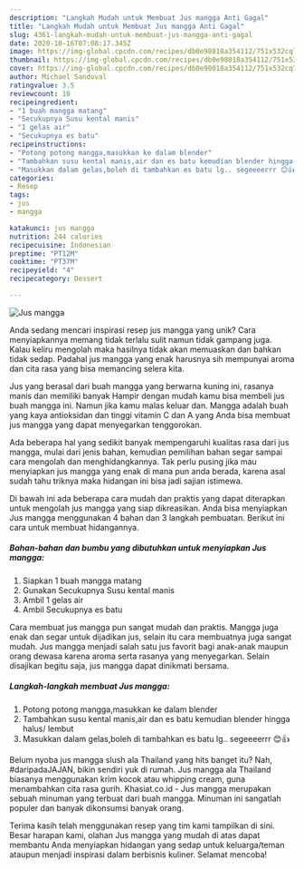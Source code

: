 ```yaml
---
description: "Langkah Mudah untuk Membuat Jus mangga Anti Gagal"
title: "Langkah Mudah untuk Membuat Jus mangga Anti Gagal"
slug: 4361-langkah-mudah-untuk-membuat-jus-mangga-anti-gagal
date: 2020-10-16T07:08:17.345Z
image: https://img-global.cpcdn.com/recipes/db0e98018a354112/751x532cq70/jus-mangga-foto-resep-utama.jpg
thumbnail: https://img-global.cpcdn.com/recipes/db0e98018a354112/751x532cq70/jus-mangga-foto-resep-utama.jpg
cover: https://img-global.cpcdn.com/recipes/db0e98018a354112/751x532cq70/jus-mangga-foto-resep-utama.jpg
author: Michael Sandoval
ratingvalue: 3.5
reviewcount: 10
recipeingredient:
- "1 buah mangga matang"
- "Secukupnya Susu kental manis"
- "1 gelas air"
- "Secukupnya es batu"
recipeinstructions:
- "Potong potong mangga,masukkan ke dalam blender"
- "Tambahkan susu kental manis,air dan es batu kemudian blender hingga halus/ lembut"
- "Masukkan dalam gelas,boleh di tambahkan es batu lg.. segeeeerrr 😊👍"
categories:
- Resep
tags:
- jus
- mangga

katakunci: jus mangga 
nutrition: 244 calories
recipecuisine: Indonesian
preptime: "PT12M"
cooktime: "PT37M"
recipeyield: "4"
recipecategory: Dessert

---
```



![Jus mangga](https://img-global.cpcdn.com/recipes/db0e98018a354112/751x532cq70/jus-mangga-foto-resep-utama.jpg)

Anda sedang mencari inspirasi resep jus mangga yang unik? Cara menyiapkannya memang tidak terlalu sulit namun tidak gampang juga. Kalau keliru mengolah maka hasilnya tidak akan memuaskan dan bahkan tidak sedap. Padahal jus mangga yang enak harusnya sih mempunyai aroma dan cita rasa yang bisa memancing selera kita.

Jus yang berasal dari buah mangga yang berwarna kuning ini, rasanya manis dan memiliki banyak Hampir dengan mudah kamu bisa membeli jus buah mangga ini. Namun jika kamu malas keluar dan. Mangga adalah buah yang kaya antioksidan dan tinggi vitamin C dan A yang Anda bisa membuat jus mangga yang dapat menyegarkan tenggorokan.

Ada beberapa hal yang sedikit banyak mempengaruhi kualitas rasa dari jus mangga, mulai dari jenis bahan, kemudian pemilihan bahan segar sampai cara mengolah dan menghidangkannya. Tak perlu pusing jika mau menyiapkan jus mangga yang enak di mana pun anda berada, karena asal sudah tahu triknya maka hidangan ini bisa jadi sajian istimewa.


Di bawah ini ada beberapa cara mudah dan praktis yang dapat diterapkan untuk mengolah jus mangga yang siap dikreasikan. Anda bisa menyiapkan Jus mangga menggunakan 4 bahan dan 3 langkah pembuatan. Berikut ini cara untuk membuat hidangannya.

<!--inarticleads1-->

##### Bahan-bahan dan bumbu yang dibutuhkan untuk menyiapkan Jus mangga:

1. Siapkan 1 buah mangga matang
1. Gunakan Secukupnya Susu kental manis
1. Ambil 1 gelas air
1. Ambil Secukupnya es batu


Cara membuat jus mangga pun sangat mudah dan praktis. Mangga juga enak dan segar untuk dijadikan jus, selain itu cara membuatnya juga sangat mudah. Jus mangga menjadi salah satu jus favorit bagi anak-anak maupun orang dewasa karena aroma serta rasanya yang menyegarkan. Selain disajikan begitu saja, jus mangga dapat dinikmati bersama. 

<!--inarticleads2-->

##### Langkah-langkah membuat Jus mangga:

1. Potong potong mangga,masukkan ke dalam blender
1. Tambahkan susu kental manis,air dan es batu kemudian blender hingga halus/ lembut
1. Masukkan dalam gelas,boleh di tambahkan es batu lg.. segeeeerrr 😊👍


Belum nyoba jus mangga slush ala Thailand yang hits banget itu? Nah, #daripadaJAJAN, bikin sendiri yuk di rumah. Jus mangga ala Thailand biasanya menggunakan krim kocok atau whipping cream, guna menambahkan cita rasa gurih. Khasiat.co.id - Jus mangga merupakan sebuah minuman yang terbuat dari buah mangga. Minuman ini sangatlah populer dan banyak dikonsumsi banyak orang. 

Terima kasih telah menggunakan resep yang tim kami tampilkan di sini. Besar harapan kami, olahan Jus mangga yang mudah di atas dapat membantu Anda menyiapkan hidangan yang sedap untuk keluarga/teman ataupun menjadi inspirasi dalam berbisnis kuliner. Selamat mencoba!
